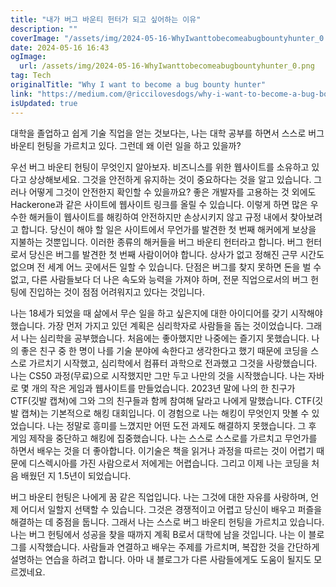 ```yaml
---
title: "내가 버그 바운티 헌터가 되고 싶어하는 이유"
description: ""
coverImage: "/assets/img/2024-05-16-WhyIwanttobecomeabugbountyhunter_0.png"
date: 2024-05-16 16:43
ogImage: 
  url: /assets/img/2024-05-16-WhyIwanttobecomeabugbountyhunter_0.png
tag: Tech
originalTitle: "Why I want to become a bug bounty hunter"
link: "https://medium.com/@riccilovesdogs/why-i-want-to-become-a-bug-bounty-hunter-135e4f584af6"
isUpdated: true
---
```





대학을 졸업하고 쉽게 기술 직업을 얻는 것보다는, 나는 대학 공부를 하면서 스스로 버그 바운티 헌팅을 가르치고 있다. 그런데 왜 이런 일을 하고 있을까?

우선 버그 바운티 헌팅이 무엇인지 알아보자. 비즈니스를 위한 웹사이트를 소유하고 있다고 상상해보세요. 그것을 안전하게 유지하는 것이 중요하다는 것을 알고 있습니다. 그러나 어떻게 그것이 안전한지 확인할 수 있을까요? 좋은 개발자를 고용하는 것 외에도 Hackerone과 같은 사이트에 웹사이트 링크를 올릴 수 있습니다. 이렇게 하면 많은 우수한 해커들이 웹사이트를 해킹하여 안전하지만 손상시키지 않고 규정 내에서 찾아보려고 합니다. 당신이 해야 할 일은 사이트에서 무언가를 발견한 첫 번째 해커에게 보상을 지불하는 것뿐입니다. 이러한 종류의 해커들을 버그 바운티 헌터라고 합니다. 버그 헌터로서 당신은 버그를 발견한 첫 번째 사람이어야 합니다. 상사가 없고 정해진 근무 시간도 없으며 전 세계 어느 곳에서든 일할 수 있습니다. 단점은 버그를 찾지 못하면 돈을 벌 수 없고, 다른 사람들보다 더 나은 속도와 능력을 가져야 하며, 전문 직업으로서의 버그 헌팅에 진입하는 것이 점점 어려워지고 있다는 것입니다.

나는 18세가 되었을 때 삶에서 무슨 일을 하고 싶은지에 대한 아이디어를 갖기 시작해야 했습니다. 가장 먼저 가지고 있던 계획은 심리학자로 사람들을 돕는 것이었습니다. 그래서 나는 심리학을 공부했습니다. 처음에는 좋아했지만 나중에는 즐기지 못했습니다. 나의 좋은 친구 중 한 명이 나를 기술 분야에 속한다고 생각한다고 했기 때문에 코딩을 스스로 가르치기 시작했고, 심리학에서 컴퓨터 과학으로 전과했고 그것을 사랑했습니다. 나는 CS50 과정(무료)으로 시작했지만 그만 두고 나만의 것을 시작했습니다. 나는 자바로 몇 개의 작은 게임과 웹사이트를 만들었습니다. 2023년 말에 나의 한 친구가 CTF(깃발 캡쳐)에 그와 그의 친구들과 함께 참여해 달라고 나에게 말했습니다. CTF(깃발 캡쳐)는 기본적으로 해킹 대회입니다. 이 경험으로 나는 해킹이 무엇인지 맛볼 수 있었습니다. 나는 정말로 흥미를 느꼈지만 어떤 도전 과제도 해결하지 못했습니다. 그 후 게임 제작을 중단하고 해킹에 집중했습니다. 나는 스스로 스스로를 가르치고 무언가를 하면서 배우는 것을 더 좋아합니다. 이기술은 책을 읽거나 과정을 따르는 것이 어렵기 때문에 디스렉시아를 가진 사람으로서 저에게는 어렵습니다. 그리고 이제 나는 코딩을 처음 배웠던 지 1.5년이 되었습니다.

버그 바운티 헌팅은 나에게 꿈 같은 직업입니다. 나는 그것에 대한 자유를 사랑하며, 언제 어디서 일할지 선택할 수 있습니다. 그것은 경쟁적이고 어렵고 당신이 배우고 퍼즐을 해결하는 데 중점을 둡니다. 그래서 나는 스스로 버그 바운티 헌팅을 가르치고 있습니다. 나는 버그 헌팅에서 성공을 찾을 때까지 계획 B로서 대학에 남을 것입니다. 나는 이 블로그를 시작했습니다. 사람들과 연결하고 배우는 주제를 가르치며, 복잡한 것을 간단하게 설명하는 연습을 하려고 합니다. 아마 내 블로그가 다른 사람들에게도 도움이 될지도 모르겠네요.